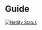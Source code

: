 # Guide
[![Netlify Status](https://api.netlify.com/api/v1/badges/955eaff0-baf9-4441-922a-21b4289f82d2/deploy-status)](https://app.netlify.com/sites/discord-mcbe-jp/deploys)